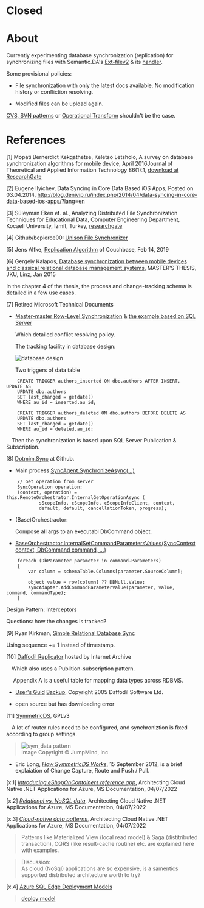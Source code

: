 # Closed

# About

Currently experimenting database synchronization (replication) for synchronizing files
with Semantic.DA's [Ext-filev2](https://odys-z.github.io/javadoc/semantic.DA/io/odysz/semantic/DASemantics.smtype.html#extFilev2) & its [handler](https://odys-z.github.io/javadoc/semantic.DA/io/odysz/semantic/DASemantics.ShExtFilev2.html).

Some provisional policies:

- File synchronization with only the latest docs available. No modification history
or confliction resolving.

- Modified files can be upload again.

[CVS, SVN patterns](https://stackoverflow.com/a/36028146) or
[Operational Transform](https://en.wikipedia.org/wiki/Operational_transformation)
shouldn't be the case.

# References

[1] Mopati Bernerdict Kekgathetse, Keletso Letsholo,
A survey on database synchronization algorithms for mobile device,
April 2016Journal of Theoretical and Applied Information Technology 86(1):1,
[download at ResearchGate](https://www.researchgate.net/publication/300187546_A_survey_on_database_synchronization_algorithms_for_mobile_device)

[2] Eugene Ilyichev, Data Syncing in Core Data Based iOS Apps, Posted on 03.04.2014,
http://blog.denivip.ru/index.php/2014/04/data-syncing-in-core-data-based-ios-apps/?lang=en

[3] Süleyman Eken et. al., Analyzing Distributed File Synchronization Techniques for
Educational Data, Computer Engineering Department, Kocaeli University, İzmit, Turkey, [researchgate](https://www.researchgate.net/publication/260336042_Analyzing_distributed_file_synchronization_techniques_for_educational_data)

[4] Github/bcpierce00: [Unison File Synchronizer](https://github.com/bcpierce00/unison)

[5] Jens Alfke, [Replication Algorithm](https://github.com/couchbase/couchbase-lite-ios/wiki/Replication-Algorithm) of Couchbase, Feb 14, 2019

[6] Gergely Kalapos, [Database synchronization between mobile devices and classical relational database management systems](https://epub.jku.at/download/pdf/383708), MASTER'S THESIS, JKU, Linz, Jan 2015

In the chapter 4 of the thesis, the process and change-tracking schema is detailed in a few use cases.

[7] Retired Microsoft Technical Documents

- [Master-master Row-Level Synchronization](https://learn.microsoft.com/en-us/previous-versions/msp-n-p/ff650702(v=pandp.10)) &
[the example based on SQL Server](https://learn.microsoft.com/en-us/previous-versions/msp-n-p/ff649591(v=pandp.10))

    Which detailed conflict resolving policy.

    The tracking facility in database design:

    ![database design](https://learn.microsoft.com/en-us/previous-versions/msp-n-p/images/ff650702.des_synchronization_fig02(en-us,pandp.10).gif)

    Two triggers of data table

```
    CREATE TRIGGER authors_inserted ON dbo.authors AFTER INSERT, UPDATE AS 
    UPDATE dbo.authors 
    SET last_changed = getdate() 
    WHERE au_id = inserted.au_id;

    CREATE TRIGGER authors_deleted ON dbo.authors BEFORE DELETE AS 
    UPDATE dbo.authors 
    SET last_changed = getdate() 
    WHERE au_id = deleted.au_id;
```
 
&emsp;Then the synchronization is based upon SQL Server Publication & Subscription.

[8] [Dotmim.Sync](https://github.com/Mimetis/Dotmim.Sync) at Github.

- Main process [SyncAgent.SynchronizeAsync(...)](https://github.com/Mimetis/Dotmim.Sync/blob/2f77ac3c1bdec414125943ed6c16c35a98c734e4/Projects/Dotmim.Sync.Core/SyncAgent.cs#L323)

```
    // Get operation from server
    SyncOperation operation;
    (context, operation) = this.RemoteOrchestrator.InternalGetOperationAsync (
            sScopeInfo, cScopeInfo, cScopeInfoClient, context,
            default, default, cancellationToken, progress);
```
- (Base)Orchestractor:

    Compose all args to an executabl DbCommand object.

- [BaseOrchestractor.InternalSetCommandParametersValues(SyncContext context, DbCommand command, ...)](https://github.com/Mimetis/Dotmim.Sync/blob/2f77ac3c1bdec414125943ed6c16c35a98c734e4/Projects/Dotmim.Sync.Core/Orchestrators/Commands/BaseOrchestrator.Commands.cs#L117-L118)

```
    foreach (DbParameter parameter in command.Parameters) 
    {
        var column = schemaTable.Columns[parameter.SourceColumn];

        object value = row[column] ?? DBNull.Value;
        syncAdapter.AddCommandParameterValue(parameter, value, command, commandType);
    }
```
Design Pattern: Interceptors

Questions: how the changes is tracked?

[9]  Ryan Kirkman, [Simple Relational Database Sync](http://ryankirkman.com/2013/02/03/simple-relational-database-sync.html)

Using sequence += 1 instead of timestamp.

[10] [Daffodil Replicator](https://web.archive.org/web/20110314142602/http://opensource.replicator.daffodilsw.com/) hosted by Internet Archive
&emsp;

&emsp;Which also uses a Publition-subscription pattern.

&emsp;
Appendix A is a useful table for mapping data types across RDBMS.

- [User's Guid](https://web.archive.org/web/20090823192326/http://opensource.replicator.daffodilsw.com/system/modules/com.daffodil.replicator/resources/Replicator/opensource/pdf/Replicator_Developers_Guide.pdf) [Backup](docsphinx/design/Daffodil_Replicator_Developers_Guide.pdf), Copyright 2005 Daffodil Software Ltd.

- open source but has downloading error

[11] [SymmetricDS](https://github.com/JumpMind/symmetric-ds), GPLv3

&emsp;A lot of router rules need to be configured, and synchroniztion is fixed according to group settings.

>    ![sym_data pattern](https://www.symmetricds.org/images/how-symmetricds-works/change-data-capture-small.png)
<br>Image Copyright © JumpMind, Inc

- Eric Long, [*How SymmetricDS Works*](https://www.symmetricds.org/docs/how-to/how-symmetricds-works), 15 September 2012, is a brief explaiation of Change Capture, Route and Push / Pull.

[x.1] [*Introducing eShopOnContainers reference app*](https://learn.microsoft.com/en-us/dotnet/architecture/cloud-native/introduce-eshoponcontainers-reference-app), Architecting Cloud Native .NET Applications for Azure, MS Documentation, 04/07/2022

[x.2] [*Relational vs. NoSQL data*](https://learn.microsoft.com/en-us/dotnet/architecture/cloud-native/relational-vs-nosql-data), Architecting Cloud Native .NET Applications for Azure, MS Documentation, 04/07/2022

[x.3] [*Cloud-native data patterns*](https://learn.microsoft.com/en-us/dotnet/architecture/cloud-native/distributed-data), Architecting Cloud Native .NET Applications for Azure, MS Documentation, 04/07/2022

>Patterns like Materialized View (local read model) & Saga (distitributed transaction), CQRS (like result-cache routine) etc. are explained here with examples.

>Discussion:<br>
  As cloud (NoSql) applications are so expensive, is a samentics supported distributed architecture worth to try?

[x.4] [Azure SQL Edge Deployment Models](https://learn.microsoft.com/en-us/azure/azure-sql-edge/overview#deployment-models)

>    [deploy model](https://learn.microsoft.com/en-us/azure/azure-sql-edge/media/overview/overview.png)

